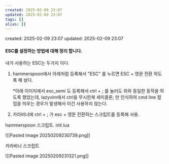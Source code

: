 ```yaml
---
created: 2025-02-09 23:07
updated: 2025-02-09 23:07
tags: []
alias: []
---
```


created: 2025-02-09 23:07
updated: 2025-02-09 23:07

#### ESC를 설정하는 방법에 대해 정리 합니다.

내가 사용하는 ESC는 두가지 이다. 
1. hammerspoon에서 아래처럼 등록해서 "ESC" 를 누르면 ESC + 영문 전환 하도록 해 놨다.
   
   *아래 이미지에서 esc_semi 도 등록해서 ctrl + ; 를 눌러도 위와 동일한 동작을 하도록 했었는데, lazyvim에서 ctrl을 무시한체 세미콜론; 만 인식하여 cmd line 팝업을 띄우는 경우가 발생해서 이건 사용하지 않는다.

2. 카라비너에 ctrl + ; 가 esc + 영문 전환하는 스크립트를 등록해 사용.

hammerspoon 스크립트. init.lua

![[Pasted image 20250209230739.png]]


카라비너 스크립트

![[Pasted image 20250209231321.png]]